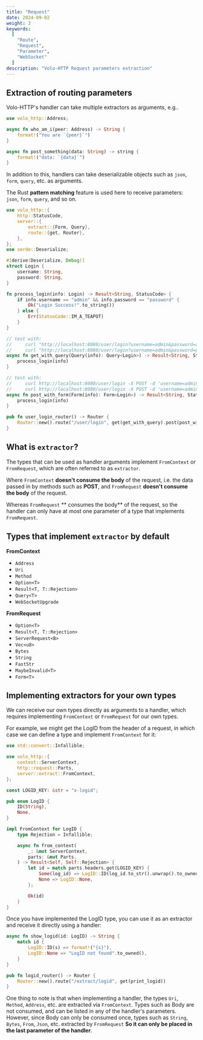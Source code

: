 ```yaml
---
title: "Request"
date: 2024-09-02
weight: 3
keywords:
  [
    "Route",
    "Request",
    "Parameter",
    "WebSocket"
  ]
description: "Volo-HTTP Request parameters extraction"
---
```


## Extraction of routing parameters

Volo-HTTP's handler can take multiple extractors as arguments, e.g..

```rust
use volo_http::Address;

async fn who_am_i(peer: Address) -> String {
    format!("You are `{peer}`")
}

async fn post_something(data: String) -> string {
    format!("data: `{data}`")
}
```

In addition to this, handlers can take deserializable objects such as `json`, `form`, `query`, etc. as arguments.

The Rust **pattern matching** feature is used here to receive parameters: `json`, `form`, `query`, and so on.

```rust
use volo_http::{
    http::StatusCode,
    server::{
        extract::{Form, Query},
        route::{get, Router},
    },
};
use serde::Deserialize;

#[derive(Deserialize, Debug)]
struct Login {
    username: String,
    password: String,
}

fn process_login(info: Login) -> Result<String, StatusCode> {
    if info.username == "admin" && info.password == "password" {
        Ok("Login Success!".to_string())
    } else {
        Err(StatusCode::IM_A_TEAPOT)
    }
}

// test with:
//     curl "http://localhost:8080/user/login?username=admin&password=admin"
//     curl "http://localhost:8080/user/login?username=admin&password=password"
async fn get_with_query(Query(info): Query<Login>) -> Result<String, StatusCode> {
    process_login(info)
}

// test with:
//     curl http://localhost:8080/user/login -X POST -d 'username=admin&password=admin'
//     curl http://localhost:8080/user/login -X POST -d 'username=admin&password=password'
async fn post_with_form(Form(info): Form<Login>) -> Result<String, StatusCode> {
    process_login(info)
}

pub fn user_login_router() -> Router {
    Router::new().route("/user/login", get(get_with_query).post(post_with_form))
}
```

## What is `extractor`?

The types that can be used as handler arguments implement `FromContext` or `FromRequest`, which are often referred to as `extractor`.

Where `FromContext` **doesn't consume the body** of the request, i.e. the data passed in by methods such as **POST**,
and `FromRequest` **doesn't consume the body** of the request.

Whereas `FromRequest` ** consumes the body** of the request, so the handler can only have at most one parameter of a type that implements `FromRequest`.

## Types that implement `extractor` by default

**FromContext**
- `Address`
- `Uri`
- `Method`
- `Option<T>`
- `Result<T, T::Rejection>`
- `Query<T>`
- `WebSocketUpgrade`

**FromRequest**
- `Option<T>`
- `Result<T, T::Rejection>`
- `ServerRequest<B>`
- `Vec<u8>`
- `Bytes`
- `String`
- `FastStr`
- `MaybeInvalid<T>`
- `Form<T>`

## Implementing extractors for your own types

We can receive our own types directly as arguments to a handler, which requires implementing `FromContext` or `FromRequest` for our own types.

For example, we might get the LogID from the header of a request, in which case we can define a type and implement `FromContext` for it:

```rust
use std::convert::Infallible;

use volo_http::{
    context::ServerContext,
    http::request::Parts,
    server::extract::FromContext,
};

const LOGID_KEY: &str = "x-logid";

pub enum LogID {
    ID(String),
    None,
}

impl FromContext for LogID {
    type Rejection = Infallible;

    async fn from_context(
        _: &mut ServerContext,
        parts: &mut Parts,
    ) -> Result<Self, Self::Rejection> {
        let id = match parts.headers.get(LOGID_KEY) {
            Some(log_id) => LogID::ID(log_id.to_str().unwrap().to_owned()),
            None => LogID::None,
        };

        Ok(id)
    }
}
```

Once you have implemented the LogID type, you can use it as an extractor and receive it directly using a handler:

```rust
async fn show_logid(id: LogID) -> String {
    match id {
        LogID::ID(s) => format!("{s}"),
        LogID::None => "LogID not found".to_owned(),
    }
}

pub fn logid_router() -> Router {
    Router::new().route("/extract/logid", get(print_logid))
}
```

One thing to note is that when implementing a handler, the types `Uri`, `Method`, `Address`, etc. are extracted via `FromContext`.
Types such as Body are not consumed, and can be listed in any of the handler's parameters.
However, since Body can only be consumed once, types such as `String`, `Bytes`, `From`, `Json`, etc. extracted by `FromRequest`
**So it can only be placed in the last parameter of the handler**.
